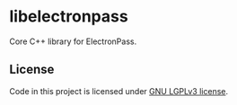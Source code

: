# libelectronpass
Core C++ library for ElectronPass.

## License
Code in this project is licensed under [GNU LGPLv3 license](https://github.com/electronpass/libelectronpass/blob/master/LICENSE.LESSER).
